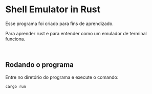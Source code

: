 # Shell Emulator in Rust
Esse programa foi criado para fins de aprendizado.

Para aprender rust e para entender como um emulador de terminal funciona.

<br>

## Rodando o programa

Entre no diretório do programa e execute o comando:

```sh
cargo run
```
